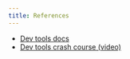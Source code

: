 ```yaml
---
title: References
---
```


- [Dev tools docs](https://developer.chrome.com/docs/devtools)
- [Dev tools crash course (video)](https://www.youtube.com/watch?v=gTVpBbFWry8)
